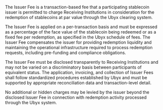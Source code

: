 The Issuer Fee is a transaction-based fee that a participating stablecoin issuer is permitted to charge Receiving Institutions in consideration for the redemption of stablecoins at par value through the Ubyx clearing system.

The Issuer Fee is applied on a per-transaction basis and must be expressed as a percentage of the face value of the stablecoin being redeemed or as a fixed fee per redemption, as specified in the Ubyx schedule of fees. The Issuer Fee compensates the issuer for providing redemption liquidity and maintaining the operational infrastructure required to process redemption requests, including pre-funding and compliance obligations.

The Issuer Fee must be disclosed transparently to Receiving Institutions and may not be varied on a discriminatory basis between participants of equivalent status. The application, invoicing, and collection of Issuer Fees shall follow standardized procedures established by Ubyx and must be supported by appropriate reconciliation data and transaction-level detail.

No additional or hidden charges may be levied by the issuer beyond the disclosed Issuer Fee in connection with redemption activity processed through the Ubyx system.
